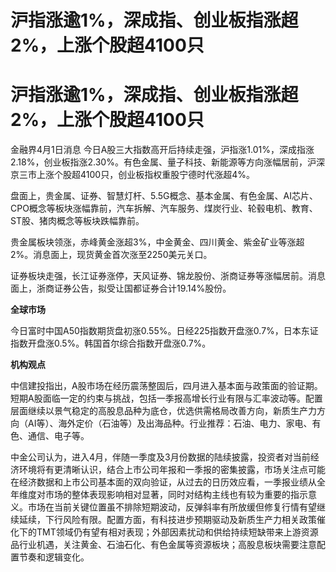 # 沪指涨逾1%，深成指、创业板指涨超2%，上涨个股超4100只

# 沪指涨逾1%，深成指、创业板指涨超2%，上涨个股超4100只

金融界4月1日消息
今日A股三大指数高开后持续走强，沪指涨1.01%，深成指涨2.18%，创业板指涨2.30%。有色金属、量子科技、新能源等方向涨幅居前，沪深京三市上涨个股超4100只，创业板指权重股宁德时代涨超4%。

盘面上，贵金属、证券、智慧灯杆、5.5G概念、基本金属、有色金属、AI芯片、CPO概念等板块涨幅靠前，汽车拆解、汽车服务、煤炭行业、轮毂电机、教育、ST股、猪肉概念等板块跌幅靠前。

贵金属板块领涨，赤峰黄金涨超3%，中金黄金、四川黄金、紫金矿业等涨超2%。消息面上，现货黄金首次涨至2250美元关口。

证券板块走强，长江证券涨停，天风证券、锦龙股份、浙商证券等涨幅居前。消息面上，浙商证券公告，拟受让国都证券合计19.14%股份。

**全球市场**

今日富时中国A50指数期货盘初涨0.55%。日经225指数开盘涨0.7%，日本东证指数开盘涨0.5%。韩国首尔综合指数开盘涨0.7%。

**机构观点**

中信建投指出，A股市场在经历震荡整固后，四月进入基本面与政策面的验证期。短期A股面临一定的约束与挑战，包括一季报高增长行业有限与汇率波动等。配置层面继续以景气稳定的高股息品种为底仓，优选供需格局改善方向，新质生产力方向（AI等）、海外定价（石油等）及出海品种。行业推荐：石油、电力、家电、有色、通信、电子等。

中金公司认为，进入4月，伴随一季度及3月份数据的陆续披露，投资者对当前经济环境将有更清晰认识，结合上市公司年报和一季报的密集披露，市场关注点可能在经济数据和上市公司基本面的双向验证，从过去的日历效应看，一季报业绩从全年维度对市场的整体表现影响相对显著，同时对结构主线也有较为重要的指示意义。市场在当前关键位置虽不排除短期波动，反弹斜率有所放缓但修复行情有望继续延续，下行风险有限。配置方面，有科技进步预期驱动及新质生产力相关政策催化下的TMT领域仍有望有相对表现；外部因素扰动和供给持续短缺带来上游资源品行业机遇，关注黄金、石油石化、有色金属等资源板块；高股息板块需要注意配置节奏和逻辑变化。

